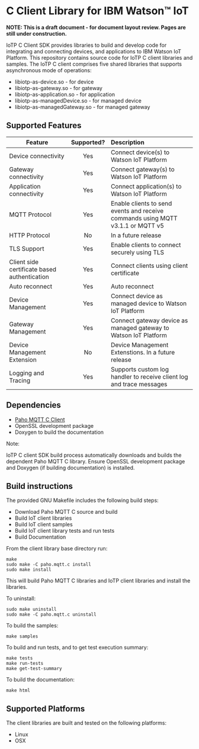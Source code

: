 # C Client Library for IBM Watson™ IoT

<b>NOTE: This is a draft document - for document layout review. Pages are still under construction.</b>

IoTP C Client SDK provides libraries to build and develop code for integrating and connecting
devices, and applications to IBM Watson IoT Platform. This repository contains source code for
IoTP C client libraries and samples. The IoTP C client comprises five shared libraries that 
supports asynchronous mode of operations:

* libiotp-as-device.so - for device
* libiotp-as-gateway.so - for gateway
* libiotp-as-application.so - for application
* libiotp-as-managedDevice.so - for managed device
* libiotp-as-managedGateway.so - for managed gateway

## Supported Features

| Feature  | Supported?    | Description  |
|----------|:-------------:|:-------------|
| Device connectivity | Yes | Connect device(s) to Watson IoT Platform |
| Gateway connectivity | Yes | Connect gateway(s) to Watson IoT Platform |
| Application connectivity | Yes | Connect application(s) to Watson IoT Platform |
| MQTT Protocol | Yes | Enable clients to send events and receive commands using MQTT v3.1.1 or MQTT v5 |
| HTTP Protocol | No | In a future release |
| TLS Support | Yes | Enable clients to connect securely using TLS |
| Client side certificate based authentication | Yes | Connect clients using client certificate |
| Auto reconnect | Yes | Auto reconnect |
| Device Management | Yes | Connect device as managed device to Watson IoT Platform |
| Gateway Management | Yes | Connect gateway device as managed gateway to Watson IoT Platform |
| Device Management Extension | No | Device Management Extenstions. In a future release |
| Logging and Tracing | Yes | Supports custom log handler to receive client log and trace messages |

## Dependencies

* [Paho MQTT C Client](https://eclipse.org/paho/clients/c/)
* OpenSSL development package
* Doxygen to build the documentation

Note:

IoTP C client SDK build process automatically downloads and builds the dependent Paho MQTT C library.
Ensure OpenSSL development package and Doxygen (if building documentation) is installed.


## Build instructions

The provided GNU Makefile includes the following build steps:
- Download Paho MQTT C source and build
- Build IoT client libraries
- Build IoT client samples
- Build IoT client library tests and run tests
- Build Documentation

From the client library base directory run:
```
make
sudo make -C paho.mqtt.c install
sudo make install
```

This will build Paho MQTT C libraries and IoTP client libraries and install the libraries.  

To uninstall:
```
sudo make uninstall
sudo make -C paho.mqtt.c uninstall
```

To build the samples:
```
make samples
```

To build and run tests, and to get test execution summary:
```
make tests
make run-tests
make get-test-summary
```

To build the documentation:
```
make html
```

## Supported Platforms
The client libraries are built and tested on the following platforms:
- Linux
- OSX



